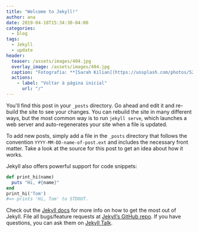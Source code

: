 ```yaml
---
title: "Welcome to Jekyll!"
author: ana
date: 2019-04-18T15:34:30-04:00
categories:
  - blog
tags:
  - Jekyll
  - update
header:
  teaser: /assets/images/404.jpg
  overlay_image: /assets/images/404.jpg
  caption: "Fotografia: **[Sarah Kilian](https://unsplash.com/photos/52jRtc2S_VE)**"
  actions:
    - label: "Voltar à página inicial"
      url: "/"
---
```


You'll find this post in your `_posts` directory. Go ahead and edit it and re-build the site to see your changes. You can rebuild the site in many different ways, but the most common way is to run `jekyll serve`, which launches a web server and auto-regenerates your site when a file is updated.

To add new posts, simply add a file in the `_posts` directory that follows the convention `YYYY-MM-DD-name-of-post.ext` and includes the necessary front matter. Take a look at the source for this post to get an idea about how it works.

Jekyll also offers powerful support for code snippets:

```ruby
def print_hi(name)
  puts "Hi, #{name}"
end
print_hi('Tom')
#=> prints 'Hi, Tom' to STDOUT.
```

Check out the [Jekyll docs][jekyll-docs] for more info on how to get the most out of Jekyll. File all bugs/feature requests at [Jekyll’s GitHub repo][jekyll-gh]. If you have questions, you can ask them on [Jekyll Talk][jekyll-talk].

[jekyll-docs]: https://jekyllrb.com/docs/home
[jekyll-gh]:   https://github.com/jekyll/jekyll
[jekyll-talk]: https://talk.jekyllrb.com/
